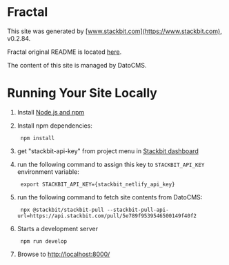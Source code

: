 # Fractal

This site was generated by [www.stackbit.com](https://www.stackbit.com), v0.2.84.

Fractal original README is located [here](./README.theme.md).

The content of this site is managed by DatoCMS.

# Running Your Site Locally

1. Install [Node.js and npm](https://nodejs.org/en/)

1. Install npm dependencies:

        npm install

1. get "stackbit-api-key" from project menu in [Stackbit dashboard](https://app.stackbit.com/dashboard)

1. run the following command to assign this key to `STACKBIT_API_KEY` environment variable:

        export STACKBIT_API_KEY={stackbit_netlify_api_key}

1. run the following command to fetch site contents from DatoCMS:

        npx @stackbit/stackbit-pull --stackbit-pull-api-url=https://api.stackbit.com/pull/5e789f9539546500149f40f2

1. Starts a development server

        npm run develop

1. Browse to [http://localhost:8000/](http://localhost:8000/)

